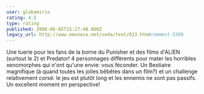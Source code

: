 ```yaml
---
user: glabamirio
rating: 4.5
type: rating
published: 2006-06-05T15:27:48.000Z
legacy_url: http://www.emunova.net/veda/test/633.htm#comment-5309
---
```

Une tuerie pour les fans de la borne du Punisher et des films d'ALIEN (surtout le 2) et Predator!
4 personnages diffèrents pour mater les horribles xenomorphes qui n'ont qu'une envie: vous féconder.
Un Bestiaire magnifique (à quand toutes les jolies bêbêtes dans un film?) et un challenge relativement corsé: le jeu est plutôt long et les ennemis ne sont pas passifs.
Un excellent moment en perspective!